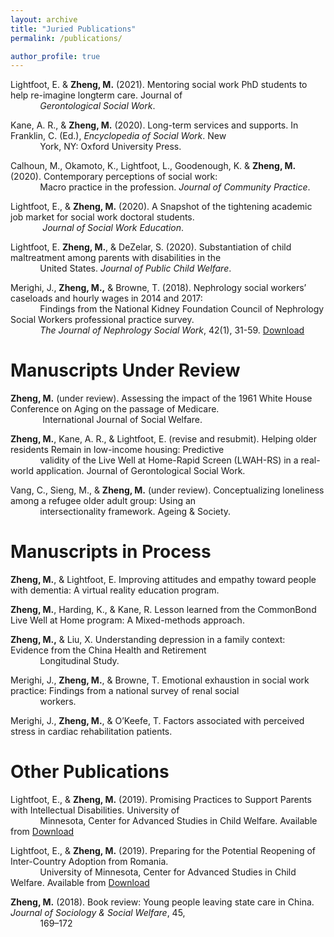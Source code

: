 ```yaml
---
layout: archive
title: "Juried Publications"
permalink: /publications/

author_profile: true
---
```


Lightfoot, E. & **Zheng, M.** (2021). Mentoring social work PhD students to help re-imagine longterm
care. Journal of <br> &nbsp;&nbsp;&nbsp;&nbsp;&nbsp;&nbsp;&nbsp;&nbsp;&nbsp;&nbsp;&nbsp;&nbsp;*Gerontological Social Work*.

Kane, A. R., & **Zheng, M.** (2020). Long-term services and supports. In Franklin, C. (Ed.),
*Encyclopedia of Social Work*. New <br> &nbsp;&nbsp;&nbsp;&nbsp;&nbsp;&nbsp;&nbsp;&nbsp;&nbsp;&nbsp;&nbsp;&nbsp;York, NY: Oxford University Press.

Calhoun, M., Okamoto, K., Lightfoot, L., Goodenough, K. & **Zheng, M.** (2020).
Contemporary perceptions of social work:  <br> &nbsp;&nbsp;&nbsp;&nbsp;&nbsp;&nbsp;&nbsp;&nbsp;&nbsp;&nbsp;&nbsp;&nbsp;Macro practice in the profession. *Journal of
Community Practice*.

Lightfoot, E., & **Zheng, M.** (2020). A Snapshot of the tightening academic job market for social work doctoral students. <br> &nbsp;&nbsp;&nbsp;&nbsp;&nbsp;&nbsp;&nbsp;&nbsp;&nbsp;&nbsp;&nbsp;&nbsp; *Journal of Social Work Education*.

Lightfoot, E. **Zheng, M.**, & DeZelar, S. (2020). Substantiation of child maltreatment among
parents with disabilities in the <br> &nbsp;&nbsp;&nbsp;&nbsp;&nbsp;&nbsp;&nbsp;&nbsp;&nbsp;&nbsp;&nbsp;&nbsp;United States. *Journal of Public Child Welfare*.

Merighi, J., **Zheng, M.,** & Browne, T. (2018). Nephrology social workers’ caseloads and hourly wages in 2014 and 2017: <br> &nbsp;&nbsp;&nbsp;&nbsp;&nbsp;&nbsp;&nbsp;&nbsp;&nbsp;&nbsp;&nbsp;&nbsp;Findings from the National Kidney Foundation Council of Nephrology Social Workers professional practice survey. <br> &nbsp;&nbsp;&nbsp;&nbsp;&nbsp;&nbsp;&nbsp;&nbsp;&nbsp;&nbsp;&nbsp;&nbsp;*The Journal of Nephrology Social Work*, 42(1), 31-59. [Download](https://www.kidney.org/sites/default/files/v42a_a3.pdf)


# Manuscripts Under Review
**Zheng, M.** (under review). Assessing the impact of the 1961 White House Conference on Aging
on the passage of Medicare.<br> &nbsp;&nbsp;&nbsp;&nbsp;&nbsp;&nbsp;&nbsp;&nbsp;&nbsp;&nbsp;&nbsp;&nbsp; International Journal of Social Welfare.

**Zheng, M.**, Kane, A. R., & Lightfoot, E. (revise and resubmit). Helping older residents Remain
in low-income housing: Predictive <br> &nbsp;&nbsp;&nbsp;&nbsp;&nbsp;&nbsp;&nbsp;&nbsp;&nbsp;&nbsp;&nbsp;&nbsp;validity of the Live Well at Home-Rapid Screen
(LWAH-RS) in a real-world application. Journal of Gerontological Social Work.

Vang, C., Sieng, M., & **Zheng, M.** (under review). Conceptualizing loneliness among a refugee older adult group: Using an<br> &nbsp;&nbsp;&nbsp;&nbsp;&nbsp;&nbsp;&nbsp;&nbsp;&nbsp;&nbsp;&nbsp;&nbsp;intersectionality framework. Ageing & Society. 


# Manuscripts in Process
**Zheng, M.**, & Lightfoot, E. Improving attitudes and empathy toward people with dementia: A
virtual reality education program.

**Zheng, M.**, Harding, K., & Kane, R. Lesson learned from the CommonBond Live Well at Home
program: A Mixed-methods approach.

**Zheng, M.,** & Liu, X. Understanding depression in a family context: Evidence from the China Health and Retirement <br> &nbsp;&nbsp;&nbsp;&nbsp;&nbsp;&nbsp;&nbsp;&nbsp;&nbsp;&nbsp;&nbsp;&nbsp;Longitudinal Study.

Merighi, J., **Zheng, M.**, & Browne, T. Emotional exhaustion in social work practice: Findings
from a national survey of renal social <br> &nbsp;&nbsp;&nbsp;&nbsp;&nbsp;&nbsp;&nbsp;&nbsp;&nbsp;&nbsp;&nbsp;&nbsp;workers.

Merighi, J., **Zheng, M.**, & O’Keefe, T. Factors associated with perceived stress in cardiac
rehabilitation patients.

# Other Publications

Lightfoot, E., & **Zheng, M.** (2019). Promising Practices to Support Parents with Intellectual Disabilities. University of <br> &nbsp;&nbsp;&nbsp;&nbsp;&nbsp;&nbsp;&nbsp;&nbsp;&nbsp;&nbsp;&nbsp;&nbsp;Minnesota, Center for Advanced Studies in Child Welfare. Available from [Download](https://cascw.umn.edu/wp-content/uploads/2019/11PracticeNotes_33.508.pdf)

Lightfoot, E., & **Zheng, M.** (2019). Preparing for the Potential Reopening of Inter-Country Adoption from Romania. <br> &nbsp;&nbsp;&nbsp;&nbsp;&nbsp;&nbsp;&nbsp;&nbsp;&nbsp;&nbsp;&nbsp;&nbsp;University of Minnesota, Center for Advanced Studies in Child Welfare. Available from [Download](https://cascw.umn.edu/wp-content/uploads/2019/11/PN34_WEB508.pdf)

**Zheng, M.** (2018). Book review: Young people leaving state care in China. *Journal of Sociology & Social Welfare*, 45, <br> &nbsp;&nbsp;&nbsp;&nbsp;&nbsp;&nbsp;&nbsp;&nbsp;&nbsp;&nbsp;&nbsp;&nbsp;169–172


